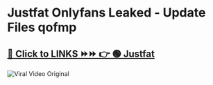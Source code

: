 
 # Justfat Onlyfans Leaked - Update Files qofmp

## <h2><a href="https://clipsfans.com/Justfat&ref=git">🔗 Click to LINKS ⏩⏩ 👉 🟢 Justfat </a></h2>

<a href="https://clipsfans.com/Justfat&ref=git" rel="nofollow" data-target="animated-image.originalLink"><img src="https://i.ibb.co.com/xMMVF88/686577567.gif" alt="Viral Video Original" style="max-width: 100%; display: inline-block;" data-target="animated-image.originalImage"></a>


